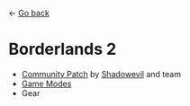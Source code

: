 ← [Go back](https://github.com/bugworm/Categories/wiki)
# Borderlands 2
* [Community Patch](https://github.com/bugworm/Categories/wiki/Community-Patch) by [Shadowevil](https://github.com/BLCM/BLCMods/tree/master/Borderlands%202%20mods/Shadowevil) and team
* [Game Modes](https://github.com/bugworm/Categories/wiki/Game-Modes)
* Gear
